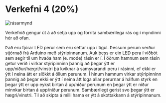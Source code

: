 # Verkefni 4 (20%)

![rásarmynd](./ezgif.com-gif-maker-2.gif)

Verkefnið gengur út á að setja upp og forrita sambærilega rás og í myndinni hér að ofan.

Það eru fjórar LED perur sem eru settar upp í tígul. Þessum perum verður stjórnað frá Arduino með stýripinnanum. Auk þess er ein LED pera í viðbót sem segir til um hvaða ham (e. mode) rásin er í. Í öðrum hamnum sem rásin getur verið í virkar stýripinninn þannig að þegar ýtt er upp/niður/hægri/vinstri þá kviknar á samsvarandi peru í rásinni, ef ekki er ýtt í neina átt er slökkt á öllum perunum. Í hinum hamnum virkar stýripinninn þannig að þegar ekki er ýtt í neina átt loga allar perurnar á hálfum styrk en þegar ýtt er upp eykst birtan á up/niður perunum en þegar ýtt er niður minnkar birtan á upp/niður perunum. Sambærilegt gerist svo þegar ýtt er hægri/vinstri. Til að skipta á milli hama er ýtt á skottakkann á stýripinnanum.
